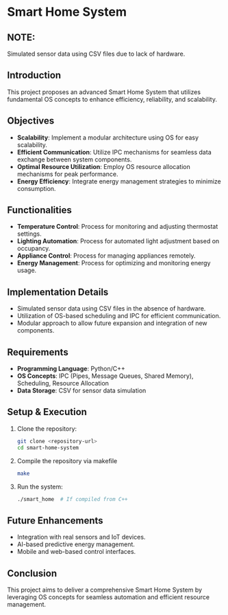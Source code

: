 # Smart Home System

## NOTE:
Simulated sensor data using CSV files due to lack of hardware.

## Introduction
This project proposes an advanced Smart Home System that utilizes fundamental OS concepts to enhance efficiency, reliability, and scalability.

## Objectives
- **Scalability**: Implement a modular architecture using OS for easy scalability.
- **Efficient Communication**: Utilize IPC mechanisms for seamless data exchange between system components.
- **Optimal Resource Utilization**: Employ OS resource allocation mechanisms for peak performance.
- **Energy Efficiency**: Integrate energy management strategies to minimize consumption.

## Functionalities
- **Temperature Control**: Process for monitoring and adjusting thermostat settings.
- **Lighting Automation**: Process for automated light adjustment based on occupancy.
- **Appliance Control**: Process for managing appliances remotely.
- **Energy Management**: Process for optimizing and monitoring energy usage.

## Implementation Details
- Simulated sensor data using CSV files in the absence of hardware.
- Utilization of OS-based scheduling and IPC for efficient communication.
- Modular approach to allow future expansion and integration of new components.

## Requirements
- **Programming Language**: Python/C++
- **OS Concepts**: IPC (Pipes, Message Queues, Shared Memory), Scheduling, Resource Allocation
- **Data Storage**: CSV for sensor data simulation

## Setup & Execution
1. Clone the repository:
   ```sh
   git clone <repository-url>
   cd smart-home-system

2. Compile the repository via makefile
   ```sh
   make

4. Run the system:
   ```sh
   ./smart_home  # If compiled from C++

## Future Enhancements
- Integration with real sensors and IoT devices.
- AI-based predictive energy management.
- Mobile and web-based control interfaces.

## Conclusion
This project aims to deliver a comprehensive Smart Home System by leveraging OS concepts for seamless automation and efficient resource management.
